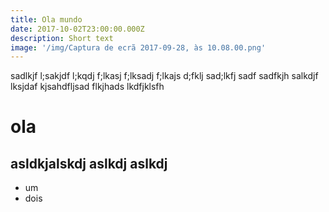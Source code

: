 ```yaml
---
title: Ola mundo
date: 2017-10-02T23:00:00.000Z
description: Short text
image: '/img/Captura de ecrã 2017-09-28, às 10.08.00.png'
---
```

sadlkjf l;sakjdf l;kqdj f;lkasj f;lksadj f;lkajs d;fklj sad;lkfj sadf sadfkjh salkdjf lksjdaf kjsahdfljsad flkjhads lkdfjklsfh

# ola

## asldkjalskdj aslkdj aslkdj 

* um
* dois

